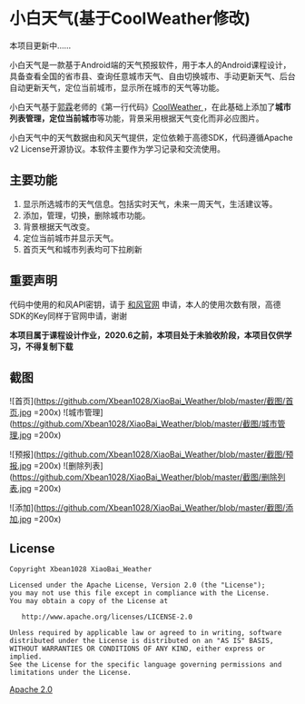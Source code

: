 小白天气(基于CoolWeather修改)
===========

本项目更新中……

小白天气是一款基于Android端的天气预报软件，用于本人的Android课程设计，具备查看全国的省市县、查询任意城市天气、自由切换城市、手动更新天气、后台自动更新天气，定位当前城市，显示所在城市的天气等功能。

小白天气基于[郭霖](https://blog.csdn.net/guolin_blog)老师的《第一行代码》[CoolWeather ](https://github.com/guolindev/coolweather)，在此基础上添加了**城市列表管理，定位当前城市**等功能，背景采用根据天气变化而非必应图片。

小白天气中的天气数据由和风天气提供，定位依赖于高德SDK，代码遵循Apache v2 License开源协议。本软件主要作为学习记录和交流使用。

## 主要功能

1. 显示所选城市的天气信息。包括实时天气，未来一周天气，生活建议等。
2. 添加，管理，切换，删除城市功能。
3. 背景根据天气改变。
4. 定位当前城市并显示天气。
5. 首页天气和城市列表均可下拉刷新



## 重要声明

代码中使用的和风API密钥，请于 [和风官网](<https://dev.heweather.com/docs/sdk/android>) 申请，本人的使用次数有限，高德SDK的Key同样于官网申请，谢谢

**本项目属于课程设计作业，2020.6之前，本项目处于未验收阶段，本项目仅供学习，不得复制下载**

## 截图

![首页](https://github.com/Xbean1028/XiaoBai_Weather/blob/master/截图/首页.jpg =200x)
![城市管理](https://github.com/Xbean1028/XiaoBai_Weather/blob/master/截图/城市管理.jpg =200x)

![预报](https://github.com/Xbean1028/XiaoBai_Weather/blob/master/截图/预报.jpg =200x)
![删除列表](https://github.com/Xbean1028/XiaoBai_Weather/blob/master/截图/删除列表.jpg =200x)

![添加](https://github.com/Xbean1028/XiaoBai_Weather/blob/master/截图/添加.jpg =200x)

## License

```
Copyright Xbean1028 XiaoBai_Weather

Licensed under the Apache License, Version 2.0 (the "License");
you may not use this file except in compliance with the License.
You may obtain a copy of the License at

   http://www.apache.org/licenses/LICENSE-2.0

Unless required by applicable law or agreed to in writing, software
distributed under the License is distributed on an "AS IS" BASIS,
WITHOUT WARRANTIES OR CONDITIONS OF ANY KIND, either express or implied.
See the License for the specific language governing permissions and
limitations under the License.
```

[Apache 2.0](https://github.com/heweather/OpenWeatherPlus-iOS/blob/master/LICENSE)